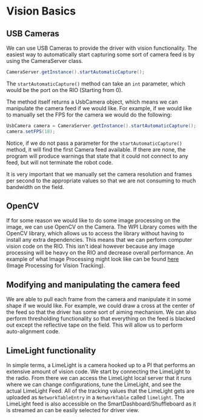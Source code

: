 # Vision Basics

## USB Cameras

We can use USB Cameras to provide the driver with vision functionality. The easiest way to automatically start capturing some sort of camera feed is by using the CameraServer class.

```java
CameraServer.getInstance().startAutomaticCapture();
```

The `startAutomaticCapture()` method can take an `int` parameter, which would be the port on the RIO (Starting from 0).

The method itself returns a UsbCamera object, which means we can manipulate the camera feed if we would like. For example, if we would like to manually set the FPS for the camera we would do the following:

```java
UsbCamera camera = CameraServer.getInstance().startAutomaticCapture();
camera.setFPS(18);
```

Notice, if we do not pass a parameter for the `startAutomaticCapture()` method, it will find the first Camera feed available. If there are none, the program will produce warnings that state that it could not connect to any feed, but will not terminate the robot code.

It is very important that we manually set the camera resolution and frames per second to the appropriate values so that we are not consuming to much bandwidth on the field.

## OpenCV

If for some reason we would like to do some image processing on the image, we can use OpenCV on the Camera. The WPI Library comes with the OpenCV library, which allows us to access the library without having to install any extra dependencies. This means that we can perform computer vision code on the RIO. This isn't ideal however because any image processing will be heavy on the RIO and decrease overall performance. An example of what Image Processing might look like can be found [here](https://github.com/NAHSRobotics-Team5667/Vision-ImageProcessing) (Image Processing for Vision Tracking).

## Modifying and manipulating the camera feed

We are able to pull each frame from the camera and manipulate it in some shape if we would like. For example, we could draw a cross at the center of the feed so that the driver has some sort of aiming mechanism. We can also perform thresholding functionality so that everything on the feed is blacked out except the reflective tape on the field. This will allow us to perform auto-alignment code.

## LimeLight functionality

In simple terms, a LimeLight is a camera hooked up to a PI that performs an extensive amount of vision code. We start by connecting the LimeLight to the radio. From there we can access the LimeLight local server that it runs where we can change configurations, tune the LimeLight, and see the actual LimeLight Feed. All of the tracking values that the LimeLight gets are uploaded as `NetworkTableEntry` in a `NetworkTable` called `limelight`.
The LimeLight feed is also accessible on the SmartDashboard/Shuffleboard as it is streamed an can be easily selected for driver view.

